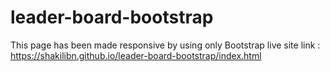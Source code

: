 # leader-board-bootstrap
This page has been made responsive by using only Bootstrap
live site link : https://shakilibn.github.io/leader-board-bootstrap/index.html

